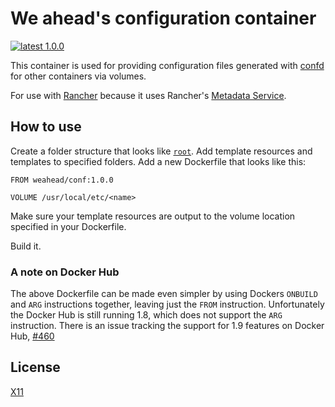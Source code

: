 # We ahead's configuration container

[![latest 1.0.0](https://img.shields.io/badge/latest-1.0.0-green.svg)](https://github.com/weahead/docker-conf/releases/tag/v1.0.0)

This container is used for providing configuration files generated with 
[confd](https://github.com/kelseyhightower/confd) for other containers via
volumes.

For use with [Rancher](http://rancher.com/) because it 
uses Rancher's [Metadata Service](http://docs.rancher.com/rancher/rancher-services/metadata-service/).


## How to use

Create a folder structure that looks like [`root`](root). Add template 
resources and templates to specified folders. Add a new Dockerfile that looks 
like this:

```
FROM weahead/conf:1.0.0

VOLUME /usr/local/etc/<name>
```

Make sure your template resources are output to the volume location specified
in your Dockerfile.

Build it.


### A note on Docker Hub

The above Dockerfile can be made even simpler by using Dockers `ONBUILD` and 
`ARG` instructions together, leaving just the `FROM` instruction. Unfortunately 
the Docker Hub is still running 1.8, which does not support the `ARG`
instruction. There is an issue tracking the  support for 1.9 features on Docker 
Hub,  [#460](https://github.com/docker/hub-feedback/issues/460)


## License

[X11](LICENSE)

